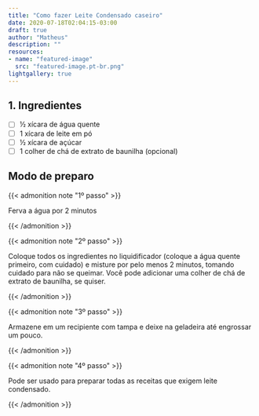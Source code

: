 ```yaml
---
title: "Como fazer Leite Condensado caseiro"
date: 2020-07-18T02:04:15-03:00
draft: true
author: "Matheus"
description: ""
resources:
- name: "featured-image"
  src: "featured-image.pt-br.png"
lightgallery: true
---
```



## 1. Ingredientes

- [ ] ½ xícara de água quente
- [ ] 1 xícara de leite em pó
- [ ] ½ xícara de açúcar
- [ ] 1 colher de chá de extrato de baunilha (opcional)

## Modo de preparo

{{< admonition note "1º passo" >}}

Ferva a água por 2 minutos

{{< /admonition >}}

{{< admonition note "2º passo" >}}

Coloque todos os ingredientes no liquidificador (coloque a água quente primeiro, com cuidado) e misture por pelo menos 2 minutos, tomando cuidado para não se queimar. Você pode adicionar uma colher de chá de extrato de baunilha, se quiser.

{{< /admonition >}}

{{< admonition note "3º passo" >}}

Armazene em um recipiente com tampa e deixe na geladeira até engrossar um pouco.

{{< /admonition >}}

{{< admonition note "4º passo" >}}

Pode ser usado para preparar todas as receitas que exigem leite condensado.

{{< /admonition >}}

